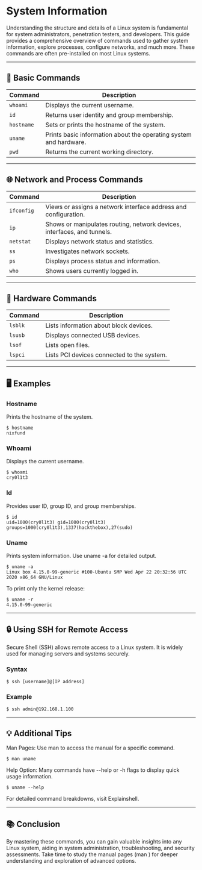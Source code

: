 # System Information
Understanding the structure and details of a Linux system is fundamental for system administrators, penetration testers, and developers. This guide provides a comprehensive overview of commands used to gather system information, explore processes, configure networks, and much more. These commands are often pre-installed on most Linux systems.

---

## 🔧 Basic Commands

| **Command**  | **Description**                                                     |
|--------------|---------------------------------------------------------------------|
| `whoami`     | Displays the current username.                                      |
| `id`         | Returns user identity and group membership.                         |
| `hostname`   | Sets or prints the hostname of the system.                          |
| `uname`      | Prints basic information about the operating system and hardware.   |
| `pwd`        | Returns the current working directory.                              |

---

## 🌐 Network and Process Commands

| **Command**  | **Description**                                                                |
|--------------|--------------------------------------------------------------------------------|
| `ifconfig`   | Views or assigns a network interface address and configuration.                |
| `ip`         | Shows or manipulates routing, network devices, interfaces, and tunnels.        |
| `netstat`    | Displays network status and statistics.                                        |
| `ss`         | Investigates network sockets.                                                  |
| `ps`         | Displays process status and information.                                       |
| `who`        | Shows users currently logged in.                                               |

---

## 💾 Hardware Commands

| **Command**  | **Description**                               |
|--------------|-----------------------------------------------|
| `lsblk`      | Lists information about block devices.        |
| `lsusb`      | Displays connected USB devices.               |
| `lsof`       | Lists open files.                             |
| `lspci`      | Lists PCI devices connected to the system.    |

---

## 🖥️ Examples

### **Hostname**
Prints the hostname of the system.
```
$ hostname
nixfund
```

### **Whoami**
Displays the current username.
```
$ whoami
cry0l1t3
```

### Id
Provides user ID, group ID, and group memberships.
```
$ id
uid=1000(cry0l1t3) gid=1000(cry0l1t3) groups=1000(cry0l1t3),1337(hackthebox),27(sudo)
```

### Uname
Prints system information. Use uname -a for detailed output.
```
$ uname -a
Linux box 4.15.0-99-generic #100-Ubuntu SMP Wed Apr 22 20:32:56 UTC 2020 x86_64 GNU/Linux
```

To print only the kernel release:
```
$ uname -r
4.15.0-99-generic
```

---

## 🔒 Using SSH for Remote Access
Secure Shell (SSH) allows remote access to a Linux system. It is widely used for managing servers and systems securely.

### **Syntax**
```
$ ssh [username]@[IP address]
```

### **Example**
```
$ ssh admin@192.168.1.100
```

---

## 💡 Additional Tips
Man Pages: Use man <command> to access the manual for a specific command.
```
$ man uname
```

Help Option: Many commands have --help or -h flags to display quick usage information.
```
$ uname --help
```

For detailed command breakdowns, visit Explainshell.

---

## 📚 Conclusion
By mastering these commands, you can gain valuable insights into any Linux system, aiding in system administration, troubleshooting, and security assessments. Take time to study the manual pages (man <command>) for deeper understanding and exploration of advanced options.
